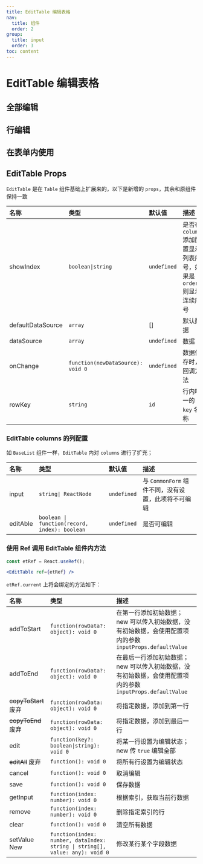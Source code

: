 ```yaml
---
title: EditTable 编辑表格
nav:
  title: 组件
  order: 2
group: 
  title: input
  order: 3
toc: content
---
```


# EditTable 编辑表格

## 全部编辑

<code src="./demo/edit-table/demo1" background="#8c8c8c1a"></code>

## 行编辑

<!-- <code src="./demo/edit-table/demo2" background="#8c8c8c1a"></code> -->

## 在表单内使用

<!-- <code src="./demo/edit-table/demo3" background="#8c8c8c1a"></code> -->

## EditTable Props

`EditTable` 是在 `Table` 组件基础上扩展来的，以下是新增的 `props`，其余和原组件保持一致

| 名称              | 类型                              | 默认值      | 描述                                                                 |
| :---------------- | :-------------------------------- | :---------- | :------------------------------------------------------------------- |
| showIndex         | `boolean\|string`                 | `undefined` | 是否在 `columns` 添加配置显示列表序号，如果是 `order` 则显示连续序号 |
| defaultDataSource | `array`                           | []          | 默认数据                                                             |
| dataSource        | `array`                           | `undefined` | 数据                                                                 |
| onChange          | `function(newDataSource): void 0` | `undefined` | 数据保存时，回调方法                                                 |
| rowKey            | `string`                          | `id`        | 行内唯一的 `key` 名称                                                |

### EditTable columns 的列配置

如 `BaseList` 组件一样，`EditTable` 内对 `columns` 进行了扩充；

| 名称     | 类型                                          | 默认值      | 描述                                               |
| :------- | :-------------------------------------------- | :---------- | :------------------------------------------------- |
| input    | `string\| ReactNode`                          | `undefined` | 与 `CommonForm` 组件不同，没有设置，此项将不可编辑 |
| editAble | `boolean \| function(record, index): boolean` | `undefined` | 是否可编辑                                         |

### 使用 Ref 调用 EditTable 组件内方法

``` jsx | pure
const etRef = React.useRef();

<EditTable ref={etRef} />
```

`etRef.current` 上将会绑定的方法如下：

| 名称                                             | 类型                                                                         | 描述                                                                                                                      |
| :----------------------------------------------- | :--------------------------------------------------------------------------- | :------------------------------------------------------------------------------------------------------------------------ |
| addToStart                                       | `function(rowData?: object): void 0`                                         | 在第一行添加初始数据；<Badge>new</Badge> 可以传入初始数据，没有初始数据，会使用配置项内的参数 `inputProps.defaultValue`   |
| addToEnd                                         | `function(rowData?: object): void 0`                                         | 在最后一行添加初始数据；<Badge>new</Badge> 可以传入初始数据，没有初始数据，会使用配置项内的参数 `inputProps.defaultValue` |
| ~~copyToStart~~ <Badge type="error">废弃</Badge> | `function(rowData: object): void 0`                                          | 将指定数据，添加到第一行                                                                                                  |
| ~~copyToEnd~~ <Badge type="error">废弃</Badge>   | `function(rowData: object): void 0`                                          | 将指定数据，添加到最后一行                                                                                                |
| edit                                             | `function(key?: boolean\|string): void 0`                                    | 将某一行设置为编辑状态；<Badge>new</Badge> 传 `true` 编辑全部                                                             |
| ~~editAll~~ <Badge type="error">废弃</Badge>     | `function(): void 0`                                                         | 将所有行设置为编辑状态                                                                                                    |
| cancel                                           | `function(): void 0`                                                         | 取消编辑                                                                                                                  |
| save                                             | `function(): void 0`                                                         | 保存数据                                                                                                                  |
| getInput                                         | `function(index: number): void 0`                                            | 根据索引，获取当前行数据                                                                                                  |
| remove                                           | `function(index: number): void 0`                                            | 删除指定索引的行                                                                                                          |
| clear                                            | `function(): void 0`                                                         | 清空所有数据                                                                                                              |
| setValue <Badge type="info">New</Badge>          | `function(index: number, dataIndex: string \| string[], value: any): void 0` | 修改某行某个字段数据                                                                                                      |
